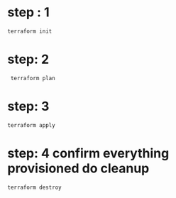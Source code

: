 # step : 1

  ```
  terraform init
 ```

# step:  2

```
 terraform plan
```

# step: 3

```
terraform apply
```

# step: 4 confirm everything provisioned do cleanup

```
terraform destroy

```




